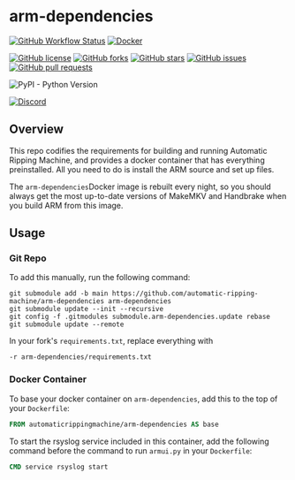 # arm-dependencies

[![GitHub Workflow Status](https://img.shields.io/github/workflow/status/automatic-ripping-machine/arm-dependencies/publish-image)](https://github.com/automatic-ripping-machine/arm-dependencies/actions/workflows/publish-image.yml)
[![Docker](https://img.shields.io/docker/pulls/automatic-ripping-machine/arm-dependencies.svg)](https://hub.docker.com/r/automatic-ripping-machine/arm-dependencies)

[![GitHub license](https://img.shields.io/github/license/automatic-ripping-machine/arm-dependencies)](https://github.com/automatic-ripping-machine/arm-dependencies/blob/main/LICENSE)
[![GitHub forks](https://img.shields.io/github/forks/automatic-ripping-machine/arm-dependencies)](https://github.com/automatic-ripping-machine/arm-dependencies/network)
[![GitHub stars](https://img.shields.io/github/stars/automatic-ripping-machine/arm-dependencies)](https://github.com/automatic-ripping-machine/arm-dependencies/stargazers)
[![GitHub issues](https://img.shields.io/github/issues/automatic-ripping-machine/arm-dependencies)](https://github.com/automatic-ripping-machine/arm-dependencies/issues)
[![GitHub pull requests](https://img.shields.io/github/issues-pr/automatic-ripping-machine/arm-dependencies)](https://github.com/automatic-ripping-machine/arm-dependencies/pulls)

![PyPI - Python Version](https://img.shields.io/pypi/pyversions/django)

[![Discord](https://img.shields.io/discord/576479573886107699)](https://discord.gg/BCarpwC7qC)

## Overview
This repo codifies the requirements for building and running Automatic Ripping Machine, and provides a docker container that has everything preinstalled. All you need to do is install the ARM source and set up files.

The `arm-dependencies`Docker image is rebuilt every night, so you should always get the most up-to-date versions of MakeMKV and Handbrake when you build ARM from this image.


## Usage
### Git Repo
To add this manually, run the following command:
```shell
git submodule add -b main https://github.com/automatic-ripping-machine/arm-dependencies arm-dependencies
git submodule update --init --recursive
git config -f .gitmodules submodule.arm-dependencies.update rebase
git submodule update --remote
```

In your fork's `requirements.txt`, replace everything with
```text
-r arm-dependencies/requirements.txt
```

### Docker Container
To base your docker container on `arm-dependencies`, add this to the top of your `Dockerfile`:
```dockerfile
FROM automaticrippingmachine/arm-dependencies AS base
```

To start the rsyslog service included in this container, add the following command before the command to run `armui.py` in your `Dockerfile`:
```dockerfile
CMD service rsyslog start
```

